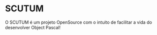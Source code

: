 SCUTUM
======

O SCUTUM é um projeto OpenSource com o intuito de facilitar a vida do desenvolver Object Pascal!
